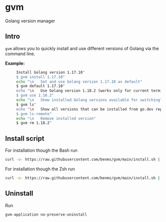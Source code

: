 # gvm
Golang version manager

## Intro

`gvm` allows you to quickly install and use different versions of Golang via the command line.

**Example:**
```sh
     Install Golang version 1.17.10"
     $ gvm install 1.17.10"
     echo "\n   Set and use Golang version 1.17.10 as default"
     $ gvm default 1.17.10"
     echo "\n   Use Golang version 1.18.2 (works only for current terminal session)"
     $ gvm use 1.18.2"
     echo "\n   Show installed Golang versions available for switching"
     $ gvm ls"
     echo "\n   Show all versions that can be installed from go.dev repo"
     $ gvm ls-remote"
     echo "\n   Remove installed version"
     $ gvm rm 1.18.2"
```

## Install script

For installation though the Bash run
```sh
curl -o- https://raw.githubusercontent.com/benms/gvm/main/install.sh | bash
```
For installation though the Zsh run
```sh
curl -o- https://raw.githubusercontent.com/benms/gvm/main/install.sh | zsh
```

## Uninstall
Run
```sh
gvm-application no-preserve-uninstall
```